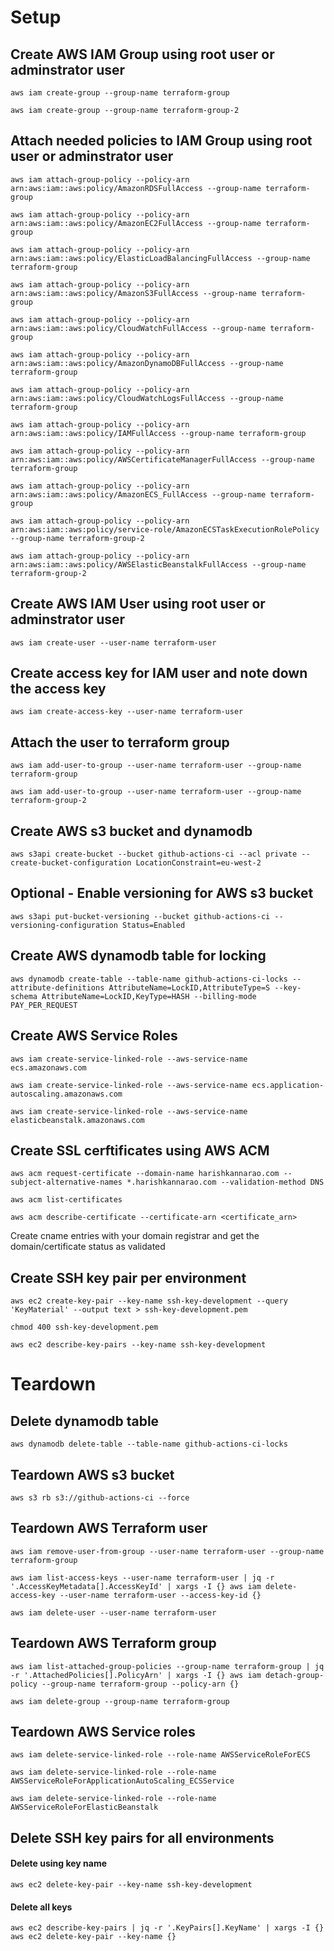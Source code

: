 # Setup

## Create AWS IAM Group using root user or adminstrator user

    aws iam create-group --group-name terraform-group

    aws iam create-group --group-name terraform-group-2

## Attach needed policies to IAM Group using root user or adminstrator user

    aws iam attach-group-policy --policy-arn arn:aws:iam::aws:policy/AmazonRDSFullAccess --group-name terraform-group

    aws iam attach-group-policy --policy-arn arn:aws:iam::aws:policy/AmazonEC2FullAccess --group-name terraform-group

    aws iam attach-group-policy --policy-arn arn:aws:iam::aws:policy/ElasticLoadBalancingFullAccess --group-name terraform-group
    
    aws iam attach-group-policy --policy-arn arn:aws:iam::aws:policy/AmazonS3FullAccess --group-name terraform-group
    
    aws iam attach-group-policy --policy-arn arn:aws:iam::aws:policy/CloudWatchFullAccess --group-name terraform-group
    
    aws iam attach-group-policy --policy-arn arn:aws:iam::aws:policy/AmazonDynamoDBFullAccess --group-name terraform-group

    aws iam attach-group-policy --policy-arn arn:aws:iam::aws:policy/CloudWatchLogsFullAccess --group-name terraform-group

    aws iam attach-group-policy --policy-arn arn:aws:iam::aws:policy/IAMFullAccess --group-name terraform-group

    aws iam attach-group-policy --policy-arn arn:aws:iam::aws:policy/AWSCertificateManagerFullAccess --group-name terraform-group

    aws iam attach-group-policy --policy-arn arn:aws:iam::aws:policy/AmazonECS_FullAccess --group-name terraform-group

    aws iam attach-group-policy --policy-arn arn:aws:iam::aws:policy/service-role/AmazonECSTaskExecutionRolePolicy --group-name terraform-group-2

    aws iam attach-group-policy --policy-arn arn:aws:iam::aws:policy/AWSElasticBeanstalkFullAccess --group-name terraform-group-2

## Create AWS IAM User using root user or adminstrator user

    aws iam create-user --user-name terraform-user

## Create access key for IAM user and note down the access key

    aws iam create-access-key --user-name terraform-user

## Attach the user to terraform group

    aws iam add-user-to-group --user-name terraform-user --group-name terraform-group

    aws iam add-user-to-group --user-name terraform-user --group-name terraform-group-2

## Create AWS s3 bucket and dynamodb

    aws s3api create-bucket --bucket github-actions-ci --acl private --create-bucket-configuration LocationConstraint=eu-west-2

## Optional - Enable versioning for AWS s3 bucket
    aws s3api put-bucket-versioning --bucket github-actions-ci --versioning-configuration Status=Enabled

## Create AWS dynamodb table for locking

    aws dynamodb create-table --table-name github-actions-ci-locks --attribute-definitions AttributeName=LockID,AttributeType=S --key-schema AttributeName=LockID,KeyType=HASH --billing-mode PAY_PER_REQUEST

## Create AWS Service Roles

    aws iam create-service-linked-role --aws-service-name ecs.amazonaws.com

    aws iam create-service-linked-role --aws-service-name ecs.application-autoscaling.amazonaws.com

    aws iam create-service-linked-role --aws-service-name elasticbeanstalk.amazonaws.com

## Create SSL cerftificates using AWS ACM

    aws acm request-certificate --domain-name harishkannarao.com --subject-alternative-names *.harishkannarao.com --validation-method DNS

    aws acm list-certificates

    aws acm describe-certificate --certificate-arn <certificate_arn>

Create cname entries with your domain registrar and get the domain/certificate status as validated

## Create SSH key pair per environment

    aws ec2 create-key-pair --key-name ssh-key-development --query 'KeyMaterial' --output text > ssh-key-development.pem

    chmod 400 ssh-key-development.pem

    aws ec2 describe-key-pairs --key-name ssh-key-development


# Teardown

## Delete dynamodb table

    aws dynamodb delete-table --table-name github-actions-ci-locks

## Teardown AWS s3 bucket

    aws s3 rb s3://github-actions-ci --force

## Teardown AWS Terraform user

    aws iam remove-user-from-group --user-name terraform-user --group-name terraform-group

    aws iam list-access-keys --user-name terraform-user | jq -r '.AccessKeyMetadata[].AccessKeyId' | xargs -I {} aws iam delete-access-key --user-name terraform-user --access-key-id {}

    aws iam delete-user --user-name terraform-user

## Teardown AWS Terraform group

    aws iam list-attached-group-policies --group-name terraform-group | jq -r '.AttachedPolicies[].PolicyArn' | xargs -I {} aws iam detach-group-policy --group-name terraform-group --policy-arn {}

    aws iam delete-group --group-name terraform-group

## Teardown AWS Service roles

    aws iam delete-service-linked-role --role-name AWSServiceRoleForECS

    aws iam delete-service-linked-role --role-name AWSServiceRoleForApplicationAutoScaling_ECSService

    aws iam delete-service-linked-role --role-name AWSServiceRoleForElasticBeanstalk

## Delete SSH key pairs for all environments

#### Delete using key name

    aws ec2 delete-key-pair --key-name ssh-key-development

#### Delete all keys

    aws ec2 describe-key-pairs | jq -r '.KeyPairs[].KeyName' | xargs -I {} aws ec2 delete-key-pair --key-name {}